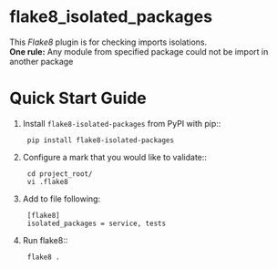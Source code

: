 # flake8_isolated_packages

This *Flake8* plugin is for checking imports isolations.  
**One rule:** Any module from specified package could not be import in another package

# Quick Start Guide

1. Install ``flake8-isolated-packages`` from PyPI with pip::

        pip install flake8-isolated-packages

2. Configure a mark that you would like to validate::

        cd project_root/
        vi .flake8

3. Add to file following: 
   
        [flake8]
        isolated_packages = service, tests

3. Run flake8::

        flake8 .